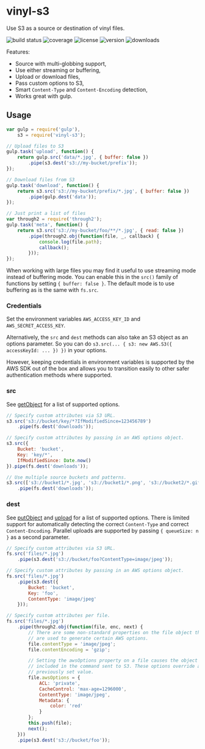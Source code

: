 # vinyl-s3

Use S3 as a source or destination of vinyl files.

![build status](http://img.shields.io/travis/izaakschroeder/vinyl-s3/master.svg?style=flat)
![coverage](http://img.shields.io/coveralls/izaakschroeder/vinyl-s3/master.svg?style=flat)
![license](http://img.shields.io/npm/l/vinyl-s3.svg?style=flat)
![version](http://img.shields.io/npm/v/vinyl-s3.svg?style=flat)
![downloads](http://img.shields.io/npm/dm/vinyl-s3.svg?style=flat)

Features:
 * Source with multi-globbing support,
 * Use either streaming or buffering,
 * Upload or download files,
 * Pass custom options to S3,
 * Smart `Content-Type` and `Content-Encoding` detection,
 * Works great with gulp.

## Usage

```javascript
var gulp = require('gulp'),
	s3 = require('vinyl-s3');

// Upload files to S3
gulp.task('upload', function() {
	return gulp.src('data/*.jpg', { buffer: false })
		.pipe(s3.dest('s3://my-bucket/prefix'));
});

// Download files from S3
gulp.task('download', function() {
	return s3.src('s3://my-bucket/prefix/*.jpg', { buffer: false })
		.pipe(gulp.dest('data'));
});

// Just print a list of files
var through2 = require('through2');
gulp.task('meta', function() {
	return s3.src('s3://my-bucket/foo/**/*.jpg', { read: false })
		.pipe(through2.obj(function(file, _, callback) {
			console.log(file.path);
			callback();
		}));
});
```

When working with large files you may find it useful to use streaming mode instead of buffering mode. You can enable this in the `src()` family of functions by setting `{ buffer: false }`. The default mode is to use buffering as is the same with `fs.src`.

### Credentials

Set the environment variables `AWS_ACCESS_KEY_ID` and `AWS_SECRET_ACCESS_KEY`.

Alternatively, the `src` and `dest` methods can also take an S3 object as an options parameter. So you can do `s3.src(... { s3: new AWS.S3({ accessKeyId: ... }) })` in your options.

However, keeping credentials in environment variables is supported by the AWS SDK out of the box and allows you to transition easily to other safer authentication methods where supported.

### src

See [getObject] for a list of supported options.

```javascript
// Specify custom attributes via S3 URL.
s3.src('s3://bucket/key/*?IfModifiedSince=123456789')
    .pipe(fs.dest('downloads'));
```

```javascript
// Specify custom attributes by passing in an AWS options object.
s3.src({
    Bucket: 'bucket',
    Key: 'key/*',
    IfModifiedSince: Date.now()
}).pipe(fs.dest('downloads'));
```

```javascript
// Use multiple source buckets and patterns.
s3.src(['s3://bucket1/*.jpg', 's3://bucket1/*.png', 's3://bucket2/*.gif'])
    .pipe(fs.dest('downloads'));
```

### dest

See [putObject] and [upload] for a list of supported options. There is limited support for automatically detecting the correct `Content-Type` and correct `Content-Encoding`. Parallel uploads are supported by passing `{ queueSize: n }` as a second parameter.

```javascript
// Specify custom attributes via S3 URL.
fs.src('files/*.jpg')
    .pipe(s3.dest('s3://bucket/foo?ContentType=image/jpeg'));
```

```javascript
// Specify custom attributes by passing in an AWS options object.
fs.src('files/*.jpg')
    .pipe(s3.dest({
        Bucket: 'bucket',
        Key: 'foo',
        ContentType: 'image/jpeg'
    }));
```

```javascript
// Specify custom attributes per file.
fs.src('files/*.jpg')
    .pipe(through2.obj(function(file, enc, next) {
        // There are some non-standard properties on the file object that
        // are used to generate certain AWS options.
        file.contentType = 'image/jpeg';
        file.contentEncoding = 'gzip';

        // Setting the awsOptions property on a file causes the object to be
        // included in the command sent to S3. These options override any
        // previously set value.
        file.awsOptions = {
            ACL: 'private',
            CacheControl: 'max-age=1296000',
            ContentType: 'image/jpeg',
            Metadata: {
                color: 'red'
            }
        };
        this.push(file);
        next();
    }))
    .pipe(s3.dest('s3://bucket/foo'));
```

[getObject]: http://docs.aws.amazon.com/AWSJavaScriptSDK/latest/AWS/S3.html#getObject-property
[putObject]: http://docs.aws.amazon.com/AWSJavaScriptSDK/latest/AWS/S3.html#putObject-property
[upload]: http://docs.aws.amazon.com/AWSJavaScriptSDK/latest/AWS/S3.html#upload-property
